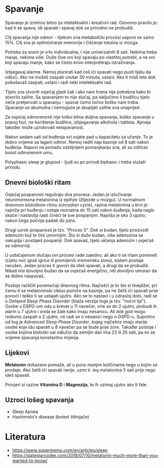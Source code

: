 # Spavanje

Spavanje je iznimno bitno za intelektualni i kreativni rad. Osnovno pravilo je: kad ti se spava, idi spavati i spavaj dok se prirodno ne probudiš.

Cilj spavanja nije odmor - tijekom sna metabolički procesi uspore se samo 15%. Cilj sna je optimiziranje memorije i čišćenje toksina iz mozga.

Potreba za snom je vrlo individualna, i nije univerzalnih 8 sati. Nekima treba manje, nekima više. Duže žive oni koji spavaju po vlastitoj potrebi, a ne oni koji spavaju manje, kako se često krivo interpretiraju istraživanja.

Izbjegavaj alarme. Nemoj planirati kad ćeš ići spavati nego pusti tijelu da odluči. Ako ne možeš zaspati unutar 30 minuta, ustani. Ako ti misli lete dok pokušavaš zaspati, ustani i radi neki intelektualni rad.

Tijelo zna stvoriti osjećaj gladi čak i ako nam hrana nije potrebna kako bi stvorilo zalihe. Sa spavanjem to nije slučaj, pa isključimo li budilicu tijelo neće pretjerivati u spavanju - spavat ćemo točno koliko nam treba. Spavanje se akumulira i nemoguće je skupljati zalihe sna unaprijed.

Za osjećaj odmorenosti nije toliko bitna duljina spavanja, koliko spavanje u pravoj fazi, ne korištenje budilice, izbjegavanje alkohola i tableta. Apneja također može uzrokovati neispavanost.

Nakon sedam sati od buđenja svi osjete pad u kapacitetu za učenje. To je dobro vrijeme za lagani odmor. Nemoj raditi nap kasnije od 8 sati nakon buđenja. Napovi ne pomažu ozbiljnijem pomanjkanju sna, ali su odličan boost odmorenom umu.

Polyphasic sleep je glupost - ljudi su po prirodi biphasic i treba slušati prirodu.

## Dnevni biološki ritam

Osjećaj pospanosti reguliraju dva procesa. Jedan je izlučivanje neurohormona melatonina iz epifize (žlijezde u mozgu). U normalnom dnevnom biološkom ritmu (*circadian cycle*), razina melatonina u krvi je najniža pri buđenju i ostaje neznatna do 15 sati nakon buđenja, kada naglo skače i nastavlja rasti čineći te sve pospanijim. Najviša je oko 3 ujutro, nakon čega počinje padati do jutra.

Drugi uzrok pospanosti je tzv. "Proces S". Dok si budan, tijelo proizvodi adenozin koji te čini umornijim. Što si duže budan, više adenozina se nakuplja i postaješ pospaniji. Dok spavaš, tijelo uklanja adenozin i osjećaš se odmorniji.

U uobičajenom slučaju ovi procesi rade zajedno, ali ako ti se ritam poremeti (cijelu noć igraš igrice ili promijeniš vremensku zonu), sistem postaje narušen. Jedan proces ti govori da ideš spavati, a drugi da se probudiš. Nikad nisi dovoljno budan da se osjećaš energično, niti dovoljno umoran da se dobro naspavaš.

Postoje različiti poremećaji dnevnog ritma. Najčešći je to što si tinejdžer, pri čemu ti se melatoninski ciklus pomiče na kasnije, pa ne želiš ići spavati prije ponoći i teško ti se ustajati ujutro. Ako se to nastavi i u odrasloj dobi, radi se o *Delayed Sleep Phase Disorder* (blaža verzija toga je tzv. "noćni tip"). Osobe s DSPD-om odu u krevet u 11 navečer, vrte se do 2 ujutro, probudi ih alarm u 7 ujutro i onda se žale kako imaju nesanicu. Ali dok god mogu redovno zaspati u 2 ujutro, ne radi se o nesanici nego o DSPD-u. Suprotno od tog je *Advanced Sleep Phase Disorder*, kojeg najčešće imaju starije osobe koje idu spavati u 8 navečer pa se bude prije zore. Također postoje i osobe kojima biološki sat odlučio da zemljin dan ima 23 ili 25 sati, pa im se vrijeme spavanja konstantno mijenja.

## Lijekovi

**Melatonin** dokazano pomaže, ali u puno manjim količinama nego u kojim se prodaje. Ako želiš ići spavati ranije, uzmi `0.3mg` melatonina 5 sati prije nego ideš spavati.

Provjeri si razine **Vitamina D** i **Magnezija**, te ih uzimaj ujutro ako ti fale.

## Uzroci lošeg spavanja

* Sleep Apnea
* Hashimoto's disease (bolest štitnjače)

# Literatura

* https://www.supermemo.com/en/articles/sleep
* https://slatestarcodex.com/2018/07/10/melatonin-much-more-than-you-wanted-to-know/
